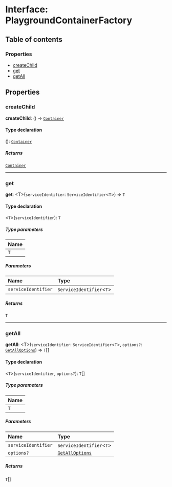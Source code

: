 # Interface: PlaygroundContainerFactory

## Table of contents

### Properties

* [createChild](/en/auto-docs/free-layout-editor/interfaces/PlaygroundContainerFactory.md#createchild)
* [get](/en/auto-docs/free-layout-editor/interfaces/PlaygroundContainerFactory.md#get)
* [getAll](/en/auto-docs/free-layout-editor/interfaces/PlaygroundContainerFactory.md#getall)

## Properties

### createChild

**createChild**: () => [`Container`](/en/auto-docs/free-layout-editor/interfaces/interfaces.Container.md)

#### Type declaration

(): [`Container`](/en/auto-docs/free-layout-editor/interfaces/interfaces.Container.md)

##### Returns

[`Container`](/en/auto-docs/free-layout-editor/interfaces/interfaces.Container.md)

***

### get

**get**: \<T>(`serviceIdentifier`: `ServiceIdentifier`<`T`>) => `T`

#### Type declaration

<`T`>(`serviceIdentifier`): `T`

##### Type parameters

| Name |
| :------ |
| `T` |

##### Parameters

| Name | Type |
| :------ | :------ |
| `serviceIdentifier` | `ServiceIdentifier`<`T`> |

##### Returns

`T`

***

### getAll

**getAll**: \<T>(`serviceIdentifier`: `ServiceIdentifier`<`T`>, `options?`: [`GetAllOptions`](/en/auto-docs/free-layout-editor/interfaces/interfaces.GetAllOptions.md)) => `T`\[]

#### Type declaration

<`T`>(`serviceIdentifier`, `options?`): `T`\[]

##### Type parameters

| Name |
| :------ |
| `T` |

##### Parameters

| Name | Type |
| :------ | :------ |
| `serviceIdentifier` | `ServiceIdentifier`<`T`> |
| `options?` | [`GetAllOptions`](/en/auto-docs/free-layout-editor/interfaces/interfaces.GetAllOptions.md) |

##### Returns

`T`\[]

